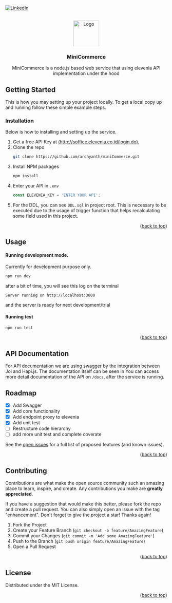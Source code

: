 <div id="top"></div>

[![LinkedIn][linkedin-shield]][linkedin-url]



<!-- PROJECT LOGO -->
<br />
<div align="center">
  <a href="https://github.com/othneildrew/Best-README-Template">
    <img src="images/logo.png" alt="Logo" width="80" height="80">
  </a>

  <h3 align="center">MiniCommerce</h3>

  <p align="center">
    MiniCommerce is a node.js based web service that using elevenia API implementation under the hood
    <br />
   
  </p>
</div>

<!-- GETTING STARTED -->
## Getting Started

This is  how you may setting up your project locally. To get a local copy up and running follow these simple example steps.

### Installation

Below is how to installing and setting up the service. 

1. Get a free API Key at [(http://soffice.elevenia.co.id/login.do).]((http://soffice.elevenia.co.id/login.do).)
2. Clone the repo
   ```sh
   git clone https://github.com/ardhyanth/miniCommerce.git
   ```
3. Install NPM packages
   ```sh
   npm install
   ```
4. Enter your API in `.env`
   ```js
   const ELEVENIA_KEY = 'ENTER YOUR API';
   ```
5. For the DDL, you can see `DDL.sql` in project root. This is necessary to be executed due to the usage of trigger function that helps recalculating some field used in this project.

<p align="right">(<a href="#top">back to top</a>)</p>



<!-- USAGE EXAMPLES -->
## Usage

#### Running development mode. 
Currently for development purpose only.
```bash
npm run dev
```
after a bit of time, you will see this log on the terminal
```bash
Server running on http://localhost:3000
```
and the server is ready for next development/trial

#### Running test
```bash
npm run test
```

<p align="right">(<a href="#top">back to top</a>)</p>

## API Documentation

For API documentation we are using swagger by the integration between Joi and Hapi.js. The documentation itself can be seen in 
You can access more detail documentation of the API on `/docs`, after the service is running.



<!-- ROADMAP -->
## Roadmap

- [x] Add Swagger
- [x] Add core functionality
- [x] Add endpoint proxy to elevenia
- [x] Add unit test
- [ ] Restructure code hierarchy
- [ ] add more unit test and complete coverate

See the [open issues](https://github.com/othneildrew/Best-README-Template/issues) for a full list of proposed features (and known issues).

<p align="right">(<a href="#top">back to top</a>)</p>



<!-- CONTRIBUTING -->
## Contributing

Contributions are what make the open source community such an amazing place to learn, inspire, and create. Any contributions you make are **greatly appreciated**.

If you have a suggestion that would make this better, please fork the repo and create a pull request. You can also simply open an issue with the tag "enhancement".
Don't forget to give the project a star! Thanks again!

1. Fork the Project
2. Create your Feature Branch (`git checkout -b feature/AmazingFeature`)
3. Commit your Changes (`git commit -m 'Add some AmazingFeature'`)
4. Push to the Branch (`git push origin feature/AmazingFeature`)
5. Open a Pull Request

<p align="right">(<a href="#top">back to top</a>)</p>



<!-- LICENSE -->
## License

Distributed under the MIT License.

<p align="right">(<a href="#top">back to top</a>)</p>


<!-- MARKDOWN LINKS & IMAGES -->
<!-- https://www.markdownguide.org/basic-syntax/#reference-style-links -->
[linkedin-shield]: https://img.shields.io/badge/-LinkedIn-black.svg?style=for-the-badge&logo=linkedin&colorB=555
[linkedin-url]: https://www.linkedin.com/in/rahmadani-ardhyanto-a20649132/
[product-screenshot]: images/screenshot.png
